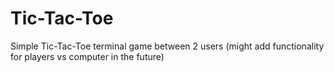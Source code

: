 # Tic-Tac-Toe
Simple Tic-Tac-Toe terminal game between 2 users (might add functionality for players vs computer in the future)

